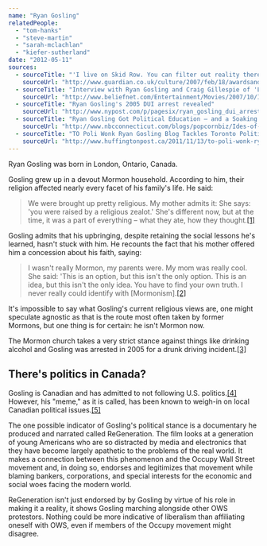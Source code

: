 ```yaml
---
name: "Ryan Gosling"
relatedPeople:
  - "tom-hanks"
  - "steve-martin"
  - "sarah-mclachlan"
  - "kiefer-sutherland"
date: "2012-05-11"
sources:
  - sourceTitle: "'I live on Skid Row. You can filter out reality there.'"
    sourceUrl: "http://www.guardian.co.uk/culture/2007/feb/18/awardsandprizes.oscars"
  - sourceTitle: "Interview with Ryan Gosling and Craig Gillespie of 'Lars and the Real Girl' film"
    sourceUrl: "http://www.beliefnet.com/Entertainment/Movies/2007/10/In-Love-With-A-Real-Doll.aspx"
  - sourceTitle: "Ryan Gosling's 2005 DUI arrest revealed"
    sourceUrl: "http://www.nypost.com/p/pagesix/ryan_gosling_dui_arrest_revealed_dJIJLKdJLFe5hAAxHAeolO"
  - sourceTitle: "Ryan Gosling Got Political Education – and a Soaking – From George Clooney"
    sourceUrl: "http://www.nbcconnecticut.com/blogs/popcornbiz/Ides-of-Marchs--Ryan-Gosling-Got-Political-Education---and-a-Soaking---From-George-Clooney-131330989.html"
  - sourceTitle: "TO Poli Wonk Ryan Gosling Blog Tackles Toronto Politics With 'Hey Girl' Meme"
    sourceUrl: "http://www.huffingtonpost.ca/2011/11/13/to-poli-wonk-ryan-gosling-blog-meme-hey-girl_n_1091289.html"
---
```


Ryan Gosling was born in London, Ontario, Canada.

Gosling grew up in a devout Mormon household. According to him, their religion affected nearly every facet of his family's life. He said:

>We were brought up pretty religious. My mother admits it: She says: 'you were raised by a religious zealot.' She's different now, but at the time, it was a part of everything – what they ate, how they thought.<a class="source-citation" href="http://www.guardian.co.uk/culture/2007/feb/18/awardsandprizes.oscars" title="&apos;I live on Skid Row. You can filter out reality there.&apos;">[1]</a>

Gosling admits that his upbringing, despite retaining the social lessons he's learned, hasn't stuck with him. He recounts the fact that his mother offered him a concession about his faith, saying:

>I wasn't really Mormon, my parents were. My mom was really cool. She said: 'This is an option, but this isn't the only option. This is an idea, but this isn't the only idea. You have to find your own truth. I never really could identify with [Mormonism].<a class="source-citation" href="http://www.beliefnet.com/Entertainment/Movies/2007/10/In-Love-With-A-Real-Doll.aspx" title="Interview with Ryan Gosling and Craig Gillespie of &apos;Lars and the Real Girl&apos; film">[2]</a>

It's impossible to say what Gosling's current religious views are, one might speculate agnostic as that is the route most often taken by former Mormons, but one thing is for certain: he isn't Mormon now.

The Mormon church takes a very strict stance against things like drinking alcohol and Gosling was arrested in 2005 for a drunk driving incident.<a class="source-citation" href="http://www.nypost.com/p/pagesix/ryan_gosling_dui_arrest_revealed_dJIJLKdJLFe5hAAxHAeolO" title="Ryan Gosling&apos;s 2005 DUI arrest revealed">[3]</a>

## There's politics in Canada?

Gosling is Canadian and has admitted to not following U.S. politics.<a class="source-citation" href="http://www.nbcconnecticut.com/blogs/popcornbiz/Ides-of-Marchs--Ryan-Gosling-Got-Political-Education---and-a-Soaking---From-George-Clooney-131330989.html" title="Ryan Gosling Got Political Education – and a Soaking – From George Clooney">[4]</a> However, his "meme," as it is called, has been known to weigh-in on local Canadian political issues.<a class="source-citation" href="http://www.huffingtonpost.ca/2011/11/13/to-poli-wonk-ryan-gosling-blog-meme-hey-girl_n_1091289.html" title="TO Poli Wonk Ryan Gosling Blog Tackles Toronto Politics With &apos;Hey Girl&apos; Meme">[5]</a>

The one possible indicator of Gosling's political stance is a documentary he produced and narrated called ReGeneration. The film looks at a generation of young Americans who are so distracted by media and electronics that they have become largely apathetic to the problems of the real world. It makes a connection between this phenomenon and the Occupy Wall Street movement and, in doing so, endorses and legitimizes that movement while blaming bankers, corporations, and special interests for the economic and social woes facing the modern world.

ReGeneration isn't just endorsed by by Gosling by virtue of his role in making it a reality, it shows Gosling marching alongside other OWS protestors. Nothing could be more indicative of liberalism than affiliating oneself with OWS, even if members of the Occupy movement might disagree.